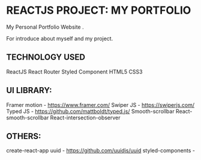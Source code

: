 # REACTJS PROJECT: MY PORTFOLIO

My Personal Portfolio Website .

For introduce about myself and my project.

## TECHNOLOGY USED

ReactJS
React Router
Styled Component
HTML5
CSS3

## UI LIBRARY:

Framer motion - https://www.framer.com/
Swiper JS - https://swiperjs.com/
Typed JS - https://github.com/mattboldt/typed.js/
Smooth-scrollbar
React-smooth-scrollbar
React-intersection-observer

## OTHERS:

create-react-app
uuid - https://github.com/uuidjs/uuid
styled-components -
